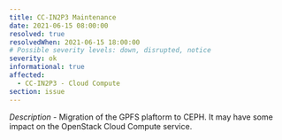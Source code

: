 ```yaml
---
title: CC-IN2P3 Maintenance
date: 2021-06-15 08:00:00
resolved: true
resolvedWhen: 2021-06-15 18:00:00
# Possible severity levels: down, disrupted, notice
severity: ok
informational: true
affected:
  - CC-IN2P3 - Cloud Compute
section: issue
---
```


*Description* - Migration of the GPFS plaftorm to CEPH. It may have some impact on the OpenStack Cloud Compute service.
